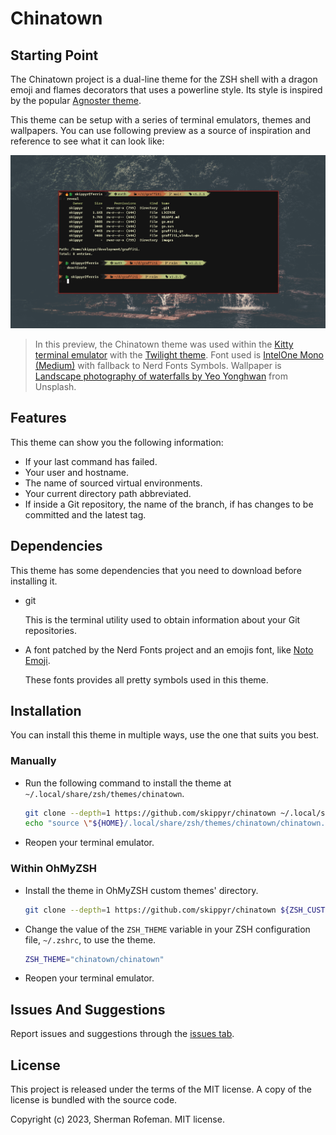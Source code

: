 # Chinatown

## Starting Point

The Chinatown project is a dual-line theme for the ZSH shell with a dragon emoji
and flames decorators that uses a powerline style. Its style is inspired by the
popular [Agnoster theme](https://github.com/agnoster/agnoster-zsh-theme).

This theme can be setup with a series of terminal emulators, themes and
wallpapers. You can use following preview as a source of inspiration and
reference to see what it can look like:

![](./images/preview.png)

> In this preview, the Chinatown theme was used within the [Kitty terminal emulator](https://github.com/kovidgoyal/kitty)
with the [Twilight theme](https://github.com/kovidgoyal/kitty-themes/blob/master/themes/Twilight.conf).
Font used is [IntelOne Mono (Medium)](https://github.com/intel/intel-one-mono)
with fallback to Nerd Fonts Symbols. Wallpaper is [Landscape photography of waterfalls by Yeo Yonghwan](https://unsplash.com/photos/sS7P1h4Modg) from Unsplash.

## Features

This theme can show you the following information:

* If your last command has failed.
* Your user and hostname.
* The name of sourced virtual environments.
* Your current directory path abbreviated.
* If inside a Git repository, the name of the branch, if has changes to be
  committed and the latest tag.


## Dependencies

This theme has some dependencies that you need to download before installing it.

* git

    This is the terminal utility used to obtain information about your Git
    repositories.

* A font patched by the Nerd Fonts project and an emojis font, like [Noto Emoji](https://fonts.google.com/noto/specimen/Noto+Emoji).

    These fonts provides all pretty symbols used in this theme.

## Installation

You can install this theme in multiple ways, use the one that suits you best.

### Manually

* Run the following command to install the theme at
  `~/.local/share/zsh/themes/chinatown`.

    ```bash
    git clone --depth=1 https://github.com/skippyr/chinatown ~/.local/share/zsh/themes/chinatown &&
    echo "source \"${HOME}/.local/share/zsh/themes/chinatown/chinatown.zsh-theme\"" >> ~/.zshrc
    ```

* Reopen your terminal emulator.

### Within OhMyZSH

* Install the theme in OhMyZSH custom themes' directory.

    ```bash
    git clone --depth=1 https://github.com/skippyr/chinatown ${ZSH_CUSTOM:-${HOME}/.oh-my-zsh/custom}/themes/chinatown
    ```

* Change the value of the `ZSH_THEME` variable in your ZSH configuration file,
  `~/.zshrc`, to use the theme.

    ```bash
    ZSH_THEME="chinatown/chinatown"
    ```

* Reopen your terminal emulator.

## Issues And Suggestions

Report issues and suggestions through the [issues tab](https://github.com/skippyr/chinatown/issues).

## License

This project is released under the terms of the MIT license. A copy of the
license is bundled with the source code.

Copyright (c) 2023, Sherman Rofeman. MIT license.

